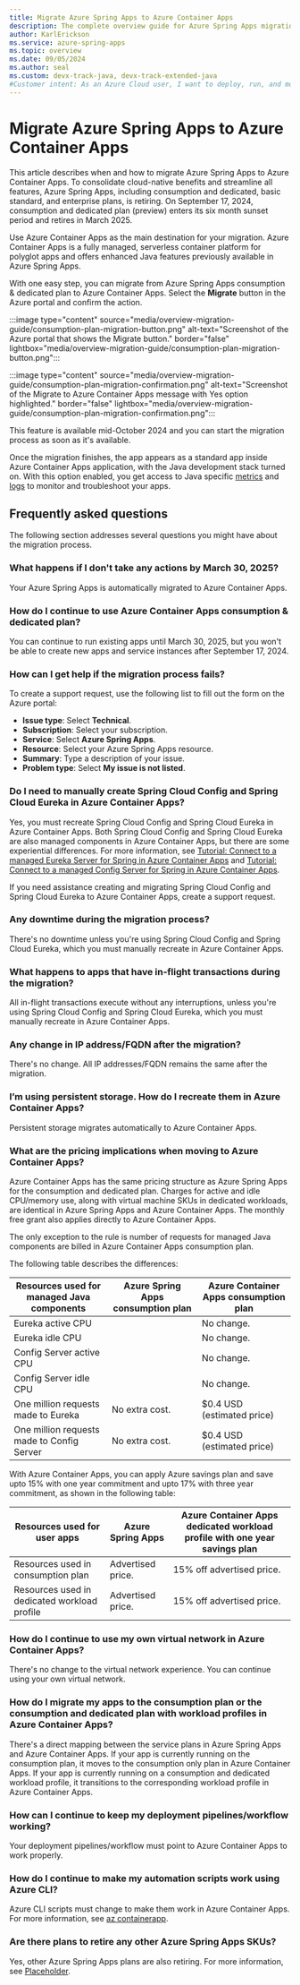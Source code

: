 ```yaml
---
title: Migrate Azure Spring Apps to Azure Container Apps
description: The complete overview guide for Azure Spring Apps migration to Azure Container Apps.
author: KarlErickson
ms.service: azure-spring-apps
ms.topic: overview
ms.date: 09/05/2024
ms.author: seal
ms.custom: devx-track-java, devx-track-extended-java
#Customer intent: As an Azure Cloud user, I want to deploy, run, and monitor Spring applications.
---
```


# Migrate Azure Spring Apps to Azure Container Apps

This article describes when and how to migrate Azure Spring Apps to Azure Container Apps. To consolidate cloud-native benefits and streamline all features, Azure Spring Apps, including consumption and dedicated, basic standard, and enterprise plans, is retiring. On September 17, 2024, consumption and dedicated plan (preview) enters its six month sunset period and retires in March 2025.

Use Azure Container Apps as the main destination for your migration. Azure Container Apps is a fully managed, serverless container platform for polyglot apps and offers enhanced Java features previously available in Azure Spring Apps.

With one easy step, you can migrate from Azure Spring Apps consumption & dedicated plan to Azure Container Apps. Select the **Migrate** button in the Azure portal and confirm the action. 

:::image type="content" source="media/overview-migration-guide/consumption-plan-migration-button.png" alt-text="Screenshot of the Azure portal that shows the Migrate button." border="false" lightbox="media/overview-migration-guide/consumption-plan-migration-button.png":::

:::image type="content" source="media/overview-migration-guide/consumption-plan-migration-confirmation.png" alt-text="Screenshot of the Migrate to Azure Container Apps message with Yes option highlighted." border="false" lightbox="media/overview-migration-guide/consumption-plan-migration-confirmation.png":::

This feature is available mid-October 2024 and you can start the migration process as soon as it's available.

Once the migration finishes, the app appears as a standard app inside Azure Container Apps application, with the Java development stack turned on. With this option enabled, you get access to Java specific [metrics](../../container-apps/java-metrics.md) and [logs](../../container-apps/java-dynamic-log-level.md) to monitor and troubleshoot your apps.

## Frequently asked questions

The following section addresses several questions you might have about the migration process.

### What happens if I don't take any actions by March 30, 2025?

Your Azure Spring Apps is automatically migrated to Azure Container Apps.

### How do I continue to use Azure Container Apps consumption & dedicated plan?

You can continue to run existing apps until March 30, 2025, but you won't be able to create new apps and service instances after September 17, 2024.

### How can I get help if the migration process fails?

To create a support request, use the following list to fill out the form on the Azure portal:

- **Issue type**: Select **Technical**.
- **Subscription**: Select your subscription.
- **Service**: Select **Azure Spring Apps**.
- **Resource**: Select your Azure Spring Apps resource.
- **Summary**: Type a description of your issue.
- **Problem type**: Select **My issue is not listed**.

### Do I need to manually create Spring Cloud Config and Spring Cloud Eureka in Azure Container Apps?

Yes, you must recreate Spring Cloud Config and Spring Cloud Eureka in Azure Container Apps. Both Spring Cloud Config and Spring Cloud Eureka are also managed components in Azure Container Apps, but there are some experiential differences. For more information, see [Tutorial: Connect to a managed Eureka Server for Spring in Azure Container Apps](../../container-apps/java-eureka-server.md) and [Tutorial: Connect to a managed Config Server for Spring in Azure Container Apps](../../container-apps/java-config-server.md).

If you need assistance creating and migrating Spring Cloud Config and Spring Cloud Eureka to Azure Container Apps, create a support request.

### Any downtime during the migration process?

There's no downtime unless you're using Spring Cloud Config and Spring Cloud Eureka, which you must manually recreate in Azure Container Apps.

### What happens to apps that have in-flight transactions during the migration?

All in-flight transactions execute without any interruptions, unless you're using Spring Cloud Config and Spring Cloud Eureka, which you must manually recreate in Azure Container Apps.

### Any change in IP address/FQDN after the migration?

There's no change. All IP addresses/FQDN remains the same after the migration.

### I’m using persistent storage. How do I recreate them in Azure Container Apps?

Persistent storage migrates automatically to Azure Container Apps.

### What are the pricing implications when moving to Azure Container Apps?

Azure Container Apps has the same pricing structure as Azure Spring Apps for the consumption and dedicated plan. Charges for active and idle CPU/memory use, along with virtual machine SKUs in dedicated workloads, are identical in Azure Spring Apps and Azure Container Apps. The monthly free grant also applies directly to Azure Container Apps.

The only exception to the rule is number of requests for managed Java components are billed in Azure Container Apps consumption plan. 

The following table describes the differences:

| Resources used for managed Java components | Azure Spring Apps consumption plan | Azure Container Apps consumption plan |
|--------------------------------------------|------------------------------------|---------------------------------------|
| Eureka active CPU                          |                                    | No change.                            |
| Eureka idle CPU                            |                                    | No change.                            |
| Config Server active CPU                   |                                    | No change.                            |
| Config Server idle CPU                     |                                    | No change.                            |
| One million requests made to Eureka        | No extra cost.                     | $0.4 USD (estimated price)            |
| One million requests made to Config Server | No extra cost.                     | $0.4 USD (estimated price)            |

With Azure Container Apps, you can apply Azure savings plan and save upto 15% with one year commitment and upto 17% with three year commitment, as shown in the following table:

| Resources used for user apps                 | Azure Spring Apps | Azure Container Apps dedicated workload profile with one year savings plan |
|----------------------------------------------|-------------------|----------------------------------------------------------------------------|
| Resources used in consumption plan           | Advertised price. | 15% off advertised price.                                                  |
| Resources used in dedicated workload profile | Advertised price. | 15% off advertised price.                                                  |

### How do I continue to use my own virtual network in Azure Container Apps?

There's no change to the virtual network experience. You can continue using your own virtual network.

### How do I migrate my apps to the consumption plan or the consumption and dedicated plan with workload profiles in Azure Container Apps?

There's a direct mapping between the service plans in Azure Spring Apps and Azure Container Apps. If your app is currently running on the consumption plan, it moves to the consumption only plan in Azure Container Apps. If your app is currently running on a consumption and dedicated workload profile, it transitions to the corresponding workload profile in Azure Container Apps.

### How can I continue to keep my deployment pipelines/workflow working?

Your deployment pipelines/workflow must point to Azure Container Apps to work properly.

### How do I continue to make my automation scripts work using Azure CLI? 

Azure CLI scripts must change to make them work in Azure Container Apps. For more information, see [az containerapp](/cli/azure/containerapp?view=azure-cli-latest&preserve-view=true). 

### Are there plans to retire any other Azure Spring Apps SKUs?
  
Yes, other Azure Spring Apps plans are also retiring. For more information, see [Placeholder](https://aka.ms/asaretirement).
